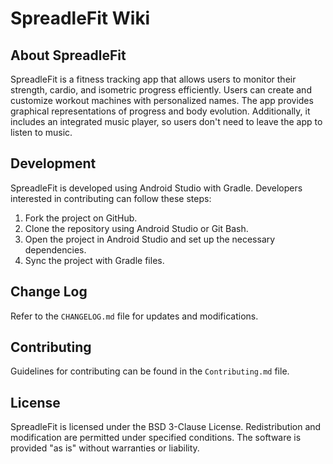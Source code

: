 # SpreadleFit Wiki

## About SpreadleFit

SpreadleFit is a fitness tracking app that allows users to monitor their strength, cardio, and isometric progress efficiently. Users can create and customize workout machines with personalized names. The app provides graphical representations of progress and body evolution. Additionally, it includes an integrated music player, so users don't need to leave the app to listen to music.

## Development

SpreadleFit is developed using Android Studio with Gradle. Developers interested in contributing can follow these steps:

1. Fork the project on GitHub.
2. Clone the repository using Android Studio or Git Bash.
3. Open the project in Android Studio and set up the necessary dependencies.
4. Sync the project with Gradle files.

## Change Log

Refer to the `CHANGELOG.md` file for updates and modifications.

## Contributing

Guidelines for contributing can be found in the `Contributing.md` file.

## License

SpreadleFit is licensed under the BSD 3-Clause License. Redistribution and modification are permitted under specified conditions. The software is provided "as is" without warranties or liability.
